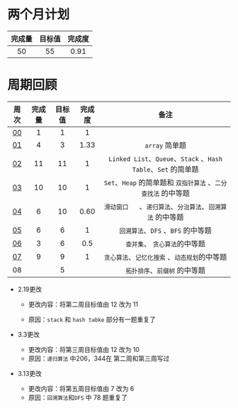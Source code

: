 # 两个月计划

| 完成量 | 目标值 | 完成度 |
| :----: | :----: | :----: |
|   50   |   55   |  0.91  |

# 周期回顾

|          周次          | 完成量 | 目标值 | 完成度 |                             备注                             |
| :--------------------: | :----: | :----: | :----: | :----------------------------------------------------------: |
| [00](第〇周_付清晨.md) |   1    |   1    |   1    |                                                              |
| [01](第一周_付清晨.md) |   4    |   3    |  1.33  |                        `array` 简单题                        |
| [02](第二周_付清晨.md) |   11   |   11   |   1    | `Linked List`、`Queue`、`Stack` 、`Hash Table`、`Set` 的简单题 |
| [03](第三周_付清晨.md) |   10   |   10   |   1    | `Set`、`Heap` 的简单题和 `双指针算法` 、`二分查找法` 的中等题 |
| [04](第四周_付清晨.md) |   6    |   10   |  0.60  | `滑动窗口	`、`递归算法`、`分治算法`、`回溯算法` 的中等题  |
| [05](第五周_付清晨.md) |   6    |   6    |   1    |              `回溯算法`、`DFS` 、`BFS` 的中等题              |
| [06](第六周_付清晨.md) |   3    |   6    |  0.5   |                `查并集`、 `贪心算法`的中等题                 |
| [07](第七周_付清晨.md) |   9    |   9    |   1    |        `贪心算法`、`记忆化搜索` 、`动态规划`的中等题         |
|           08           |        |   5    |        |                `拓扑排序`、`前缀树` 的中等题                 |

- 2.19更改

  - 更改内容：将第二周目标值由 12 改为 11

  - 原因：`stack` 和 `hash tabke` 部分有一题重复了

- 3.3更改
  - 更改内容：将第三周目标值由 12 改为 10
  - 原因：`递归算法` 中206，344在 第二周和第三周写过

- 3.13更改
  - 更改内容：将第五周目标值由 7 改为 6
  - 原因：`回溯算法`和`DFS` 中 78 题重复了
